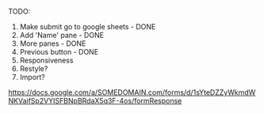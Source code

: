 TODO:
1. Make submit go to google sheets - DONE
2. Add 'Name' pane - DONE
3. More panes - DONE
4. Previous button - DONE
5. Responsiveness
6. Restyle?
7. Import?

https://docs.google.com/a/SOMEDOMAIN.com/forms/d/1sYteDZZyWkmdWNKVaifSp2VYISFBNpBRdaX5q3F-4os/formResponse

 